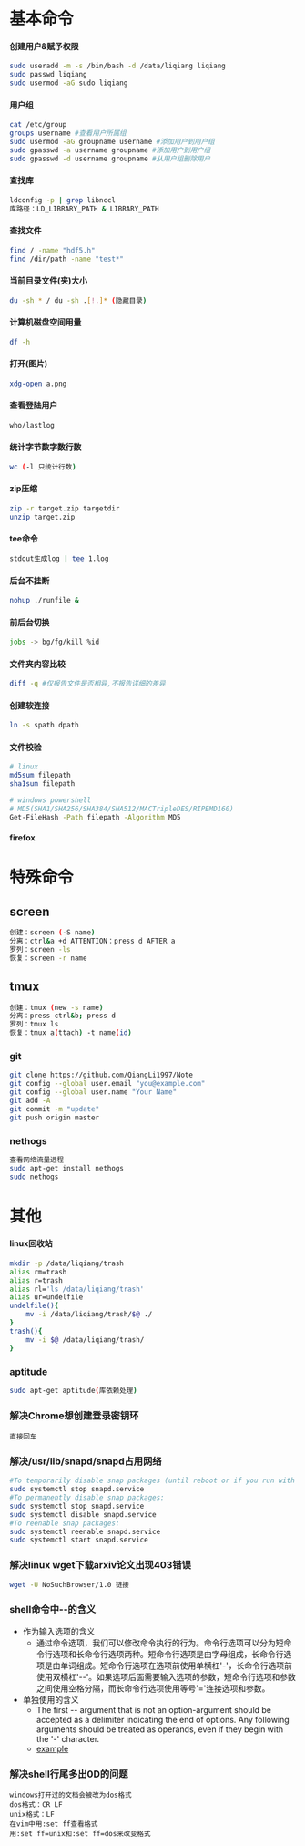 # 基本命令
#### 创建用户&赋予权限
```bash
sudo useradd -m -s /bin/bash -d /data/liqiang liqiang
sudo passwd liqiang
sudo usermod -aG sudo liqiang
```
#### 用户组
```bash
cat /etc/group
groups username #查看用户所属组
sudo usermod -aG groupname username #添加用户到用户组
sudo gpasswd -a username groupname #添加用户到用户组
sudo gpasswd -d username groupname #从用户组删除用户
```
#### 查找库
```bash
ldconfig -p | grep libnccl
库路径：LD_LIBRARY_PATH & LIBRARY_PATH
```
#### 查找文件
```bash
find / -name "hdf5.h"
find /dir/path -name "test*"
```
#### 当前目录文件(夹)大小
```bash
du -sh * / du -sh .[!.]* (隐藏目录)
```
#### 计算机磁盘空间用量
```bash
df -h
```
#### 打开(图片)
```bash
xdg-open a.png
```
#### 查看登陆用户
```bash
who/lastlog
```
#### 统计字节数字数行数
```bash
wc (-l 只统计行数)
```
#### zip压缩
```bash
zip -r target.zip targetdir
unzip target.zip
```
#### tee命令
```bash
stdout生成log | tee 1.log
```
#### 后台不挂断
```bash
nohup ./runfile &
```
#### 前后台切换
```bash
jobs -> bg/fg/kill %id
```
#### 文件夹内容比较
```bash
diff -q	#仅报告文件是否相异,不报告详细的差异
```
#### 创建软连接
```bash
ln -s spath dpath
```
#### 文件校验
```bash
# linux
md5sum filepath
sha1sum filepath

# windows powershell
# MD5(SHA1/SHA256/SHA384/SHA512/MACTripleDES/RIPEMD160)
Get-FileHash -Path filepath -Algorithm MD5
```
#### firefox

# 特殊命令
## screen
```bash
创建：screen (-S name)
分离：ctrl&a +d ATTENTION：press d AFTER a
罗列：screen -ls
恢复：screen -r name
```
## tmux
```bash
创建：tmux (new -s name)
分离：press ctrl&b; press d
罗列：tmux ls
恢复：tmux a(ttach) -t name(id)
```
### git
```bash
git clone https://github.com/QiangLi1997/Note
git config --global user.email "you@example.com"
git config --global user.name "Your Name"
git add -A
git commit -m "update"
git push origin master
```
### nethogs
```bash
查看网络流量进程
sudo apt-get install nethogs
sudo nethogs
```

# 其他
#### linux回收站
```bash
mkdir -p /data/liqiang/trash
alias rm=trash
alias r=trash
alias rl='ls /data/liqiang/trash'
alias ur=undelfile
undelfile(){
	mv -i /data/liqiang/trash/$@ ./
}
trash(){
	mv -i $@ /data/liqiang/trash/
}
```
### aptitude
```bash
sudo apt-get aptitude(库依赖处理)
```
### 解决Chrome想创建登录密钥环
```
直接回车
```
### 解决/usr/lib/snapd/snapd占用网络
```bash
#To temporarily disable snap packages (until reboot or if you run with start):
sudo systemctl stop snapd.service
#To permanently disable snap packages:
sudo systemctl stop snapd.service
sudo systemctl disable snapd.service
#To reenable snap packages:
sudo systemctl reenable snapd.service
sudo systemctl start snapd.service
```
### 解决linux wget下载arxiv论文出现403错误
```bash
wget -U NoSuchBrowser/1.0 链接
```
### shell命令中--的含义
 - 作为输入选项的含义
 	 - 通过命令选项，我们可以修改命令执行的行为。命令行选项可以分为短命令行选项和长命令行选项两种。短命令行选项是由字母组成，长命令行选项是由单词组成。短命令行选项在选项前使用单横杠'-'，长命令行选项前使用双横杠'--'。如果选项后面需要输入选项的参数，短命令行选项和参数之间使用空格分隔，而长命令行选项使用等号'='连接选项和参数。
 - 单独使用的含义
	 - The first -- argument that is not an option-argument should be accepted as a delimiter indicating the end of options. Any following arguments should be treated as operands, even if they begin with the '-' character.
	  - [example](https://serverfault.com/questions/114897/what-does-double-dash-mean-in-this-shell-command)
### 解决shell行尾多出0D的问题
```
windows打开过的文档会被改为dos格式
dos格式：CR LF
unix格式：LF
在vim中用:set ff查看格式
用:set ff=unix和:set ff=dos来改变格式
```


